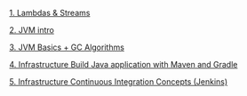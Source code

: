 [1. Lambdas & Streams](lesson01/lambdas.md)

[2. JVM intro](lesson02/jvm.md)

[3. JVM Basics + GC Algorithms](lesson03/gc.md)

[4. Infrastructure Build Java application with Maven and Gradle](lesson04/maven_gradle.md)

[5. Infrastructure Continuous Integration Concepts (Jenkins)](lesson06/ci.md)

[]()

[]()

[]()

[]()

